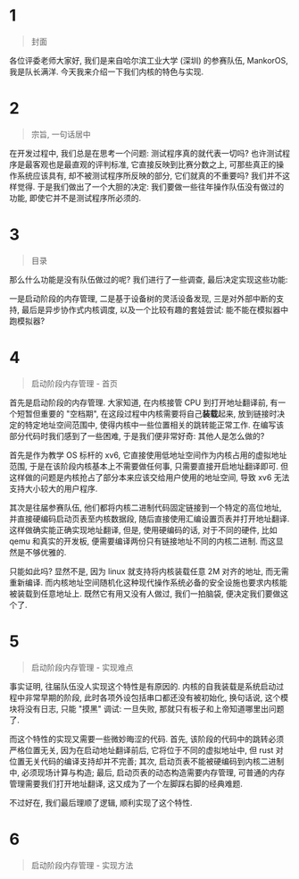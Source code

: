 # 1

> 封面

各位评委老师大家好, 我们是来自哈尔滨工业大学 (深圳) 的参赛队伍, MankorOS, 我是队长满洋. 今天我来介绍一下我们内核的特色与实现. 

<!-- 总体介绍直接放最后 -->

# 2

> 宗旨, 一句话居中

在开发过程中, 我们总是在思考一个问题: 测试程序真的就代表一切吗? 也许测试程序是最客观也是最直观的评判标准, 它直接反映到比赛分数之上, 可那些真正的操作系统应该具有, 却不被测试程序所反映的部分, 它们就真的不重要吗? 我们并不这样觉得. 于是我们做出了一个大胆的决定: 我们要做一些往年操作队伍没有做过的功能, 即使它并不是测试程序所必须的.

# 3

> 目录

那么什么功能是没有队伍做过的呢? 我们进行了一些调查, 最后决定实现这些功能:

一是启动阶段的内存管理, 二是基于设备树的灵活设备发现, 三是对外部中断的支持, 最后是异步协作式内核调度, 以及一个比较有趣的套娃尝试: 能不能在模拟器中跑模拟器?

# 4

> 启动阶段内存管理 - 首页

首先是启动阶段的内存管理. 大家知道, 在内核接管 CPU 到打开地址翻译前, 有一个短暂但重要的 "空档期", 在这段过程中内核需要将自己**装载**起来, 放到链接时决定的特定地址空间范围中, 使得内核中一些位置相关的跳转能正常工作. 在编写该部分代码时我们感到了一些困难, 于是我们便非常好奇: 其他人是怎么做的?

首先是作为教学 OS 标杆的 xv6, 它直接使用低地址空间作为内核占用的虚拟地址范围, 于是在该阶段内核基本上不需要做任何事, 只需要直接开启地址翻译即可. 但这样做的问题是内核抢占了部分本来应该交给用户使用的地址空间, 导致 xv6 无法支持大小较大的用户程序.  

其次是往届参赛队伍, 他们都将内核二进制代码固定链接到一个特定的高位地址, 并直接硬编码启动页表至内核数据段, 随后直接使用汇编设置页表并打开地址翻译. 这样做确实能正确实现地址翻译, 但是, 使用硬编码的话, 对于不同的硬件, 比如 qemu 和真实的开发板, 便需要编译两份只有链接地址不同的内核二进制. 而这显然是不够优雅的.

只能如此吗? 显然不是, 因为 linux 就支持将内核装载任意 2M 对齐的地址, 而无需重新编译. 而内核地址空间随机化这种现代操作系统必备的安全设施也要求内核能被装载到任意地址上. 既然它有用又没有人做过, 我们一拍脑袋, 便决定我们要做这个了.

# 5

> 启动阶段内存管理 - 实现难点

事实证明, 往届队伍没人实现这个特性是有原因的. 内核的自我装载是系统启动过程中非常早期的阶段, 此时各项外设包括串口都还没有被初始化, 换句话说, 这个模块将没有日志, 只能 "摸黑" 调试: 一旦失败, 那就只有板子和上帝知道哪里出问题了. 

而这个特性的实现又需要一些微妙晦涩的代码. 首先, 该阶段的代码中的跳转必须严格位置无关, 因为在启动地址翻译前后, 它将位于不同的虚拟地址中, 但 rust 对位置无关代码的编译支持却并不完善; 其次, 启动页表不能被硬编码到内核二进制中, 必须现场计算与构造; 最后, 启动页表的动态构造需要内存管理, 可普通的内存管理需要我们打开地址翻译, 这又成为了一个左脚踩右脚的经典难题. 

不过好在, 我们最后理顺了逻辑, 顺利实现了这个特性.

# 6

> 启动阶段内存管理 - 实现方法

